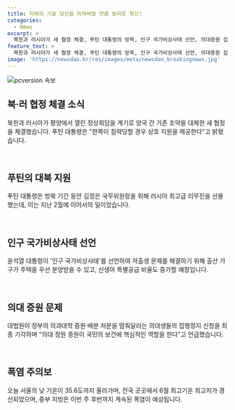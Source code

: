 ```yaml
---
title: 미래의 기술 당신을 미쳐버릴 만큼 놀라운 혁신!
categories:
  - News
excerpt: >
  북한과 러시아가 새 협정 체결, 푸틴 대통령의 방북, 인구 국가비상사태 선언, 의대증원 집행정지 기각 등 주요 뉴스 속으로. 이번 주에는 역대 가장 무더운 6월을 경험 중인데, 폭염이 계속될 것으로 전망되고 있습니다.
feature_text: >
  북한과 러시아가 새 협정 체결, 푸틴 대통령의 방북, 인구 국가비상사태 선언, 의대증원 집행정지 기각 등 주요 뉴스 속으로. 이번 주에는 역대 가장 무더운 6월을 경험 중인데, 폭염이 계속될 것으로 전망되고 있습니다.
image: 'https://newsdao.kr/res/images/meta/newsdao_breakingnews.jpg'
---
```


<p><img src="https://newsdao.kr/res/images/meta/newsdao_breakingnews.jpg" alt="pcversion 속보" /></p>

<h2 data-ke-size="size26">북·러 협정 체결 소식</h2>

<p data-ke-size="size16">북한과 러시아가 평양에서 열린 정상회담을 계기로 양국 간 기존 조약을 대체한 새 협정을 체결했습니다. 푸틴 대통령은 "한쪽이 침략당할 경우 상호 지원을 제공한다"고 밝혔습니다.</p>

<p data-ke-size="size16">&nbsp;</p>

<h2 data-ke-size="size26">푸틴의 대북 지원</h2>

<p data-ke-size="size16">푸틴 대통령은 방북 기간 동안 김정은 국무위원장을 위해 러시아 최고급 리무진을 선물했는데, 이는 지난 2월에 이어서의 일이었습니다.</p>

<p data-ke-size="size16">&nbsp;</p>

<h2 data-ke-size="size26">인구 국가비상사태 선언</h2>

<p data-ke-size="size16">윤석열 대통령이 '인구 국가비상사태'를 선언하여 저출생 문제를 해결하기 위해 출산 가구가 주택을 우선 분양받을 수 있고, 신생아 특별공급 비율도 증가할 예정입니다.</p>

<p data-ke-size="size16">&nbsp;</p>

<h2 data-ke-size="size26">의대 증원 문제</h2>

<p data-ke-size="size16">대법원이 정부의 의과대학 증원·배분 처분을 멈춰달라는 의대생들의 집행정지 신청을 최종 기각하며 "의대 정원 증원이 국민의 보건에 핵심적인 역할을 한다"고 언급했습니다.</p>

<p data-ke-size="size16">&nbsp;</p>

<h2 data-ke-size="size26">폭염 주의보</h2>

<p data-ke-size="size16">오늘 서울의 낮 기온이 35.6도까지 올라가며, 전국 곳곳에서 6월 최고기온 최고치가 경신되었으며, 중부 지방은 이번 주 후반까지 계속된 폭염이 예상됩니다.</p>

<p data-ke-size="size16">&nbsp;</p>

